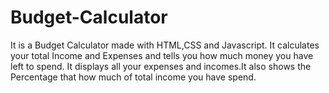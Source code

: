 # Budget-Calculator

It is a Budget Calculator made with HTML,CSS and Javascript. It calculates your total Income and Expenses and tells you how much money you have left to spend.
It displays all your expenses and incomes.It also shows the Percentage that how much of total income you have spend.
